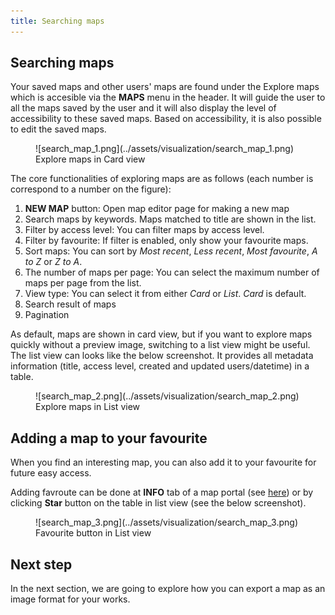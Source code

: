 ```yaml
---
title: Searching maps
---
```


## Searching maps

Your saved maps and other users' maps are found under the Explore maps which is accesible via the **MAPS** menu in the header.
It will guide the user to all the maps saved by the user and it will also display the level of accessibility to these saved maps.
Based on accessibility, it is also possible to edit the saved maps.

<figure markdown="span">
  ![search_map_1.png](../assets/visualization/search_map_1.png)
  <figcaption>Explore maps in Card view</figcaption>
</figure>

The core functionalities of exploring maps are as follows (each number is correspond to a number on the figure):

1. **NEW MAP** button: Open map editor page for making a new map
2. Search maps by keywords. Maps matched to title are shown in the list.
3. Filter by access level: You can filter maps by access level.
4. Filter by favourite: If filter is enabled, only show your favourite maps.
5. Sort maps: You can sort by _Most recent_, _Less recent_, _Most favourite_, _A to Z_ or _Z to A_.
6. The number of maps per page: You can select the maximum number of maps per page from the list.
7. View type: You can select it from either _Card_ or _List_. _Card_ is default.
8. Search result of maps
9. Pagination

As default, maps are shown in card view, but if you want to explore maps quickly without a preview image, switching to a list view might be useful. The list view can looks like the below screenshot. It provides all metadata information (title, access level, created and updated users/datetime) in a table.

<figure markdown="span">
  ![search_map_2.png](../assets/visualization/search_map_2.png)
  <figcaption>Explore maps in List view</figcaption>
</figure>

## Adding a map to your favourite

When you find an interesting map, you can also add it to your favourite for future easy access.

Adding favroute can be done at **INFO** tab of a map portal (see [here](./share_map.md#info-tab)) or by clicking **Star** button on the table in list view (see the below screenshot).

<figure markdown="span">
  ![search_map_3.png](../assets/visualization/search_map_3.png)
  <figcaption>Favourite button in List view</figcaption>
</figure>

## Next step

In the next section, we are going to explore how you can export a map as an image format for your works.
